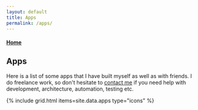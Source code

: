 ```yaml
---
layout: default
title: Apps
permalink: /apps/
---
```


<article>
  <a href="/"><h4>Home</h4></a>
  <h1>Apps</h1>
  <p>
    Here is a list of some apps that I have built myself as well as with friends. I do freelance work, so don't hesitate to <a href="mailto:{{site.email}}">contact me</a> if you need help with development, architecture, automation, testing etc.
  </p>
</article>

{% include grid.html items=site.data.apps type="icons" %}